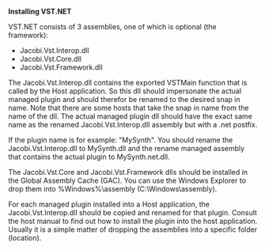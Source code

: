 **Installing VST.NET**

VST.NET consists of 3 assemblies, one of which is optional (the framework):

* Jacobi.Vst.Interop.dll
* Jacobi.Vst.Core.dll
* Jacobi.Vst.Framework.dll

The Jacobi.Vst.Interop.dll contains the exported VSTMain function that is called by the Host application. So this dll should impersonate the actual managed plugin and should therefor be renamed to the desired snap in name. Note that there are some hosts that take the snap in name from the name of the dll. The actual managed plugin dll should have the exact same name as the renamed Jacobi.Vst.Interop.dll assembly but with a .net postfix.

If the plugin name is for example: "MySynth". You should rename the Jacobi.Vst.Interop.dll to MySynth.dll and the rename managed assembly that contains the actual plugin to MySynth.net.dll.

The Jacobi.Vst.Core and Jacobi.Vst.Framework dlls should be installed in the Global Assembly Cache (GAC). You can use the Windows Explorer to drop them into %Windows%\assembly (C:\Windows\assembly).

For each managed plugin installed into a Host application, the Jacobi.Vst.Interop.dll should be copied and renamed for that plugin.
Consult the host manual to find out how to install the plugin into the host application. Usually it is a simple matter of dropping the assemblies into a specific folder (location).

